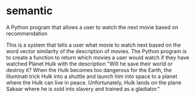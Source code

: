 # semantic
A Python program that allows a user to watch the next movie based on recommendation

This is a system that tells a user what movie to watch next based on the word vector similarity of the description of movies.
The Python program is to create a function to return which movies a user would watch if they have watched Planet Hulk with the description
"Will he save their world or destroy it? When the Hulk becomes too dangerous for the Earth, the Illuminati trick Hulk into a shuttle
and launch him into space to a planet where the Hulk can live in peace. Unfortunately, Hulk lands on the plane Sakaar where he is sold 
into slavery and trained as a gladiator."
